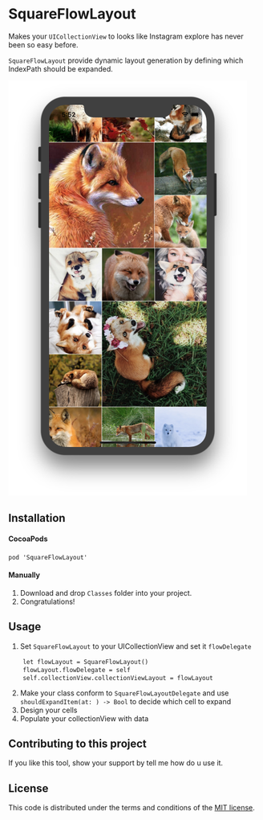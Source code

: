 # SquareFlowLayout

 Makes your `UICollectionView` to looks like Instagram explore has never been so easy before. 

 `SquareFlowLayout` provide dynamic layout generation by defining which IndexPath should be expanded.

![Demo](https://github.com/ChernyshenkoTaras/SquareFlowLayout/blob/master/SquareFlowLayout/Screenshots/SquareFlowLayout-2.png)
## Installation

#### CocoaPods

`pod 'SquareFlowLayout'`

#### Manually

1. Download and drop ```Classes``` folder into your project.
2. Congratulations!

## Usage

1. Set `SquareFlowLayout` to your UICollectionView and set it `flowDelegate`

```
    let flowLayout = SquareFlowLayout()
    flowLayout.flowDelegate = self
    self.collectionView.collectionViewLayout = flowLayout
```

2. Make your class conform to `SquareFlowLayoutDelegate` and use `shouldExpandItem(at: ) -> Bool` to decide which cell to expand
3. Design your cells
3. Populate your collectionView with data

## Contributing to this project

If you like this tool, show your support by tell me how do u use it.

## License

This code is distributed under the terms and conditions of the [MIT license](LICENSE).
